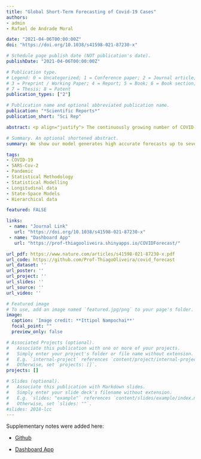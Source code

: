 ```yaml
---
title: "Global Short-Term Forecasting of Covid-19 Cases"
authors:
- admin
- Rafael de Andrade Moral

date: "2021-04-06T00:00:00Z"
doi: "https://doi.org/10.1038/s41598-021-87230-x"

# Schedule page publish date (NOT publication's date).
publishDate: "2021-04-06T00:00:00Z"

# Publication type.
# Legend: 0 = Uncategorized; 1 = Conference paper; 2 = Journal article;
# 3 = Preprint / Working Paper; 4 = Report; 5 = Book; 6 = Book section;
# 7 = Thesis; 8 = Patent
publication_types: ["2"]

# Publication name and optional abbreviated publication name.
publication: "*Scientific Reports*"
publication_short: "Sci Rep"

abstract: <p align="justify"> The continuously growing number of COVID-19 cases pressures healthcare services worldwide. Accurate short-term forecasting is thus vital to support country-level policy making. The strategies adopted by countries to combat the pandemic vary, generating different uncertainty levels about the actual number of cases. Accounting for the hierarchical structure of the data and accommodating extra-variability is therefore fundamental. We introduce a new modelling framework to describe the pandemic’s course with great accuracy and provide short-term daily forecasts for every country in the world. We show that our model generates highly accurate forecasts up to seven days ahead and use estimated model components to cluster countries based on recent events. We introduce statistical novelty in terms of modelling the autoregressive parameter as a function of time, increasing predictive power and flexibility to adapt to each country. Our model can also be used to forecast the number of deaths, study the effects of covariates (such as lockdown policies), and generate forecasts for smaller regions within countries. Consequently, it has substantial implications for global planning and decision making. We present forecasts and make all results freely available to any country in the world through an online Shiny dashboard.</p>

# Summary. An optional shortened abstract.
summary: We show our model generates high accurate forecasts up to seven days ahead for COVID-19 reported cases.

tags:
- COVID-19
- SARS-Cov-2
- Pandemic
- Statistical Methodology
- Statistical Modelling
- Longitudinal data
- State-Space Models
- Hierarchical data

featured: FALSE

links:
 - name: "Journal Link"
   url: "https://doi.org/10.1038/s41598-021-87230-x"
 - name: "Dashboard App"
   url: "https://prof-thiagooliveira.shinyapps.io/COVIDForecast/"

url_pdf: https://www.nature.com/articles/s41598-021-87230-x.pdf
url_code: https://github.com/Prof-ThiagoOliveira/covid_forecast
url_dataset: ''
url_poster: ''
url_project: ''
url_slides: ''
url_source: ''
url_video: ''

# Featured image
# To use, add an image named `featured.jpg/png` to your page's folder. 
image:
  caption: 'Image credit: **Ittipol Nampochai**'
  focal_point: ""
  preview_only: false

# Associated Projects (optional).
#   Associate this publication with one or more of your projects.
#   Simply enter your project's folder or file name without extension.
#   E.g. `internal-project` references `content/project/internal-project/index.md`.
#   Otherwise, set `projects: []`.
projects: []

# Slides (optional).
#   Associate this publication with Markdown slides.
#   Simply enter your slide deck's filename without extension.
#   E.g. `slides: "example"` references `content/slides/example/index.md`.
#   Otherwise, set `slides: ""`.
#slides: 2018-lcc
---
```


Supplementary notes were added here:

* [Github](https://github.com/Prof-ThiagoOliveira/covid_forecast) 

* [Dashboard App](https://prof-thiagooliveira.shinyapps.io/COVIDForecast/)
